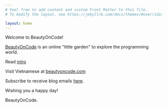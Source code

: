 ```yaml
---
# Feel free to add content and custom Front Matter to this file.
# To modify the layout, see https://jekyllrb.com/docs/themes/#overriding-theme-defaults

layout: home
---
```


Welcome to BeautyOnCode!

[BeautyOnCode](beautyoncode.online) is an online "little garden" to explore the programming world.

Read [intro](/docs/_posts/2023-02-22-welcome-to-jekyll.markdown)

Visit Vietnamese at [beautyoncode.com](http://beautyoncode.com/)

Subscribe to receive blog emails [here](https://bit.ly/3un9YiW).

Wishing you a happy day!

BeautyOnCode.